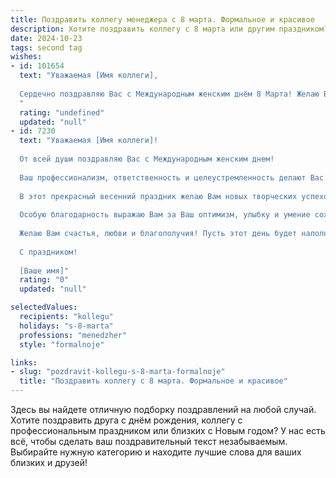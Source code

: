 ```yaml
---
title: Поздравить коллегу менеджера с 8 марта. Формальное и красивое
description: Хотите поздравить коллегу с 8 марта или другим праздником? Наш ИИ создаст незабываемое поздравление, а вы обязательно выделитесь среди других.  
date: 2024-10-23
tags: second tag
wishes:
- id: 101654
  text: "Уважаемая [Имя коллеги],
  
  Сердечно поздравляю Вас с Международным женским днём 8 Марта! Желаю Вам крепкого здоровья, благополучия, успехов в работе и море позитивных эмоций. Пусть каждый день радует Вас новыми достижениями и приятными моментами.  Пусть Ваша энергия и профессионализм всегда будут высоко оценены.  С праздником!
  "
  rating: "undefined"
  updated: "null"
- id: 7230
  text: "Уважаемая [Имя коллеги]!
  
  От всей души поздравляю Вас с Международным женским днем!
  
  Ваш профессионализм, ответственность и целеустремленность делают Вас незаменимым членом нашей команды менеджеров. С Вашими аналитическими способностями, умением принимать взвешенные решения и находить точки соприкосновения даже в самых сложных ситуациях, мы с уверенностью смотрим в будущее нашей компании.
  
  В этот прекрасный весенний праздник желаю Вам новых творческих успехов, ярких идей и успешной реализации всех Ваших планов. Пусть Ваша карьера процветает, принося удовлетворение и радость.
  
  Особую благодарность выражаю Вам за Ваш оптимизм, улыбку и умение сохранять прекрасное настроение в любой ситуации. Вы создаете в нашем коллективе атмосферу тепла и взаимопонимания, что так важно для эффективной работы.
  
  Желаю Вам счастья, любви и благополучия! Пусть этот день будет наполнен цветами, комплиментами и вниманием Ваших близких.
  
  С праздником!
  
  [Ваше имя]"
  rating: "0"
  updated: "null"

selectedValues:
  recipients: "kollegu"
  holidays: "s-8-marta"
  professions: "menedzher"
  style: "formalnoje"

links:
- slug: "pozdravit-kollegu-s-8-marta-formalnoje"
  title: "Поздравить коллегу с 8 марта. Формальное и красивое"
---
```


Здесь вы найдете отличную подборку поздравлений на любой случай. 
Хотите поздравить друга с днём рождения, коллегу с профессиональным праздником или близких с Новым годом? У нас есть всё, чтобы сделать ваш поздравительный текст незабываемым. Выбирайте нужную категорию и находите лучшие слова для ваших близких и друзей!
